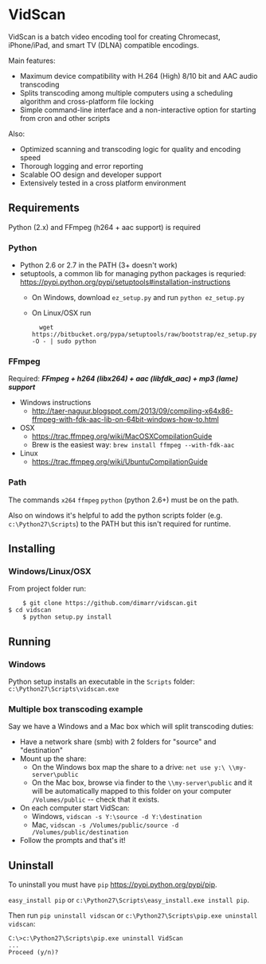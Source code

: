 VidScan
=======

VidScan is a batch video encoding tool for creating Chromecast, iPhone/iPad, and smart TV (DLNA) compatible encodings. 

Main features:

- Maximum device compatibility with H.264 (High) 8/10 bit and AAC audio transcoding
- Splits transcoding among multiple computers using a scheduling algorithm and cross-platform file locking
- Simple command-line interface and a non-interactive option for starting from cron and other scripts

Also:

- Optimized scanning and transcoding logic for quality and encoding speed
- Thorough logging and error reporting
- Scalable OO design and developer support
- Extensively tested in a cross platform environment

## Requirements
Python (2.x) and FFmpeg (h264 + aac support) is required
### Python
- Python 2.6 or 2.7 in the PATH (3+ doesn't work)
- setuptools, a common lib for managing python packages is requried: https://pypi.python.org/pypi/setuptools#installation-instructions
    - On Windows, download `ez_setup.py` and run `python ez_setup.py`
    - On Linux/OSX run 
            
            wget https://bitbucket.org/pypa/setuptools/raw/bootstrap/ez_setup.py -O - | sudo python

### FFmpeg
Required: ***FFmpeg + h264 (libx264) + aac (libfdk_aac) + mp3 (lame) support***

- Windows instructions
    - http://taer-naguur.blogspot.com/2013/09/compiling-x64x86-ffmpeg-with-fdk-aac-lib-on-64bit-windows-how-to.html
- OSX
    - https://trac.ffmpeg.org/wiki/MacOSXCompilationGuide
    - Brew is the easiest way: `brew install ffmpeg --with-fdk-aac`
- Linux
    - https://trac.ffmpeg.org/wiki/UbuntuCompilationGuide

### Path
The commands `x264` `ffmpeg` `python` (python 2.6+) must be on the path.

Also on windows it's helpful to add the python scripts folder (e.g. `c:\Python27\Scripts`) to the PATH but this isn't required for runtime.

## Installing

### Windows/Linux/OSX
From project folder run:

        $ git clone https://github.com/dimarr/vidscan.git
    $ cd vidscan
        $ python setup.py install
    
## Running

### Windows
Python setup installs an executable in the `Scripts` folder:
`c:\Python27\Scripts\vidscan.exe`

### Multiple box transcoding example
Say we have a Windows and a Mac box which will split transcoding duties:

- Have a network share (smb) with 2 folders for "source" and "destination"
- Mount up the share:
    - On the Windows box map the share to a drive: `net use y:\ \\my-server\public`
    - On the Mac box, browse via finder to the `\\my-server\public` and it will be automatically mapped to this folder on your computer `/Volumes/public` -- check that it exists.
- On each computer start VidScan:
    - Windows, `vidscan -s Y:\source -d Y:\destination`
    - Mac, `vidscan -s /Volumes/public/source -d /Volumes/public/destination`
- Follow the prompts and that's it!


## Uninstall
To uninstall you must have `pip` https://pypi.python.org/pypi/pip. 

`easy_install pip` or `c:\Python27\Scripts\easy_install.exe install pip`.

Then run `pip uninstall vidscan` or `c:\Python27\Scripts\pip.exe uninstall vidscan`:

    C:\>c:\Python27\Scripts\pip.exe uninstall VidScan
    ...
    Proceed (y/n)? 
    

